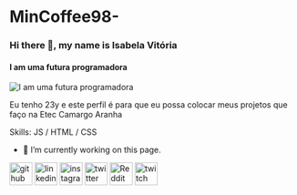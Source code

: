 # MinCoffee98-
### Hi there 👋, my name is Isabela Vitória
#### I am uma futura programadora
![I am uma futura programadora](https://img.freepik.com/vetores-gratis/bloqueio-futurista-da-placa-do-computador-de-circuito-com-fundo-de-codigo-binario-design-moderno-de-alta-tecnologia-banner-de-programacao-rede-mundial-modelo-de-alta-tecnologia_185386-550.jpg?size=626&ext=jpg)

Eu tenho 23y e este perfil é para que eu possa colocar meus projetos que faço na Etec Camargo Aranha

Skills:   JS / HTML / CSS

- 🔭 I’m currently working on this page. 


[<img src='https://cdn.jsdelivr.net/npm/simple-icons@3.0.1/icons/github.svg' alt='github' height='40'>](https://github.com/https://github.com/MinCoffee98)  [<img src='https://cdn.jsdelivr.net/npm/simple-icons@3.0.1/icons/linkedin.svg' alt='linkedin' height='40'>](https://www.linkedin.com/in/https://www.linkedin.com/in/isabelaautaof//)  [<img src='https://cdn.jsdelivr.net/npm/simple-icons@3.0.1/icons/instagram.svg' alt='instagram' height='40'>](https://www.instagram.com/@cafeinapura98/)  [<img src='https://cdn.jsdelivr.net/npm/simple-icons@3.0.1/icons/twitter.svg' alt='twitter' height='40'>](https://twitter.com/https://twitter.com/sunflower2998)  [<img src='https://cdn.jsdelivr.net/npm/simple-icons@3.0.1/icons/reddit.svg' alt='Reddit' height='40'>](https://www.reddit.com/user/https://www.reddit.com/user/CafeinaPura98)  [<img src='https://cdn.jsdelivr.net/npm/simple-icons@3.0.1/icons/twitch.svg' alt='twitch' height='40'>](https://www.twitch.tv/cafeinapura98)  



